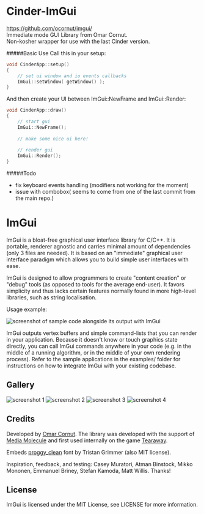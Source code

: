 Cinder-ImGui
===================
https://github.com/ocornut/imgui/   
Immediate mode GUI Library from Omar Cornut.   
Non-kosher wrapper for use with the last Cinder version.

#####Basic Use
Call this in your setup:
```c++
void CinderApp::setup()
{
    // set ui window and io events callbacks
    ImGui::setWindow( getWindow() );
}
```

And then create your UI between ImGui::NewFrame and ImGui::Render:
```c++
void CinderApp::draw()
{
    // start gui
    ImGui::NewFrame();
    
    // make some nice ui here!
    
    // render gui
    ImGui::Render();
}
```

#####Todo
* fix keyboard events handling (modifiers not working for the moment)
* issue with combobox( seems to come from one of the last commit from the main repo.)



ImGui
=====

ImGui is a bloat-free graphical user interface library for C/C++. It is portable, renderer agnostic and carries minimal amount of dependencies (only 3 files are needed). It is based on an "immediate" graphical user interface paradigm which allows you to build simple user interfaces with ease.

ImGui is designed to allow programmers to create "content creation" or "debug" tools (as opposed to tools for the average end-user). It favors simplicity and thus lacks certain features normally found in more high-level libraries, such as string localisation.

Usage example:

![screenshot of sample code alongside its output with ImGui](https://github.com/ocornut/imgui/tree/master/web/code_sample_01.png?raw=true)

ImGui outputs vertex buffers and simple command-lists that you can render in your application. Because it doesn't know or touch graphics state directly, you can call ImGui commands anywhere in your code (e.g. in the middle of a running algorithm, or in the middle of your own rendering process). Refer to the sample applications in the examples/ folder for instructions on how to integrate ImGui with your existing codebase. 


Gallery
-------

![screenshot 1](https://github.com/ocornut/imgui/tree/master/web/test_window_01.png?raw=true)
![screenshot 2](https://github.com/ocornut/imgui/tree/master/web/test_window_02.png?raw=true)
![screenshot 3](https://github.com/ocornut/imgui/tree/master/web/test_window_03.png?raw=true)
![screenshot 4](https://github.com/ocornut/imgui/tree/master/web/test_window_04.png?raw=true)

Credits
-------

Developed by [Omar Cornut](http://www.miracleworld.net). The library was developed with the support of [Media Molecule](http://www.mediamolecule.com) and first used internally on the game [Tearaway](http://tearaway.mediamolecule.com). 

Embeds [proggy_clean](http://www.proggyfonts.net/) font by Tristan Grimmer (also MIT license).

Inspiration, feedback, and testing: Casey Muratori, Atman Binstock, Mikko Mononen, Emmanuel Briney, Stefan Kamoda, Matt Willis. Thanks!

License
-------

ImGui is licensed under the MIT License, see LICENSE for more information.

